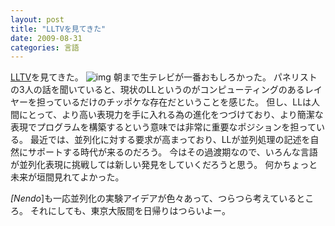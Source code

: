 ```yaml
---
layout: post
title: "LLTVを見てきた"
date: 2009-08-31
categories: 言語
---
```

[LLTV](http://ll.jus.or.jp/2009/)を見てきた。
![img](http://llstaff.s336.xrea.com/2009/wp-content/uploads/full1.png)
朝まで生テレビが一番おもしろかった。
パネリストの3人の話を聞いていると、現状のLLというのがコンピューティングのあるレイヤーを担っているだけのチッポケな存在だということを感じた。
但し、LLは人間にとって、より高い表現力を手に入れる為の進化をつづけており、より簡潔な表現でプログラムを構築するという意味では非常に重要なポジションを担っている。
最近では、並列化に対する要求が高まっており、LLが並列処理の記述を自然にサポートする時代が来るのだろう。
今はその過渡期なので、いろんな言語が並列化表現に挑戦しては新しい発見をしていくだろうと思う。
何かちょっと未来が垣間見れてよかった。

*[Nendo*]も一応並列化の実験アイデアが色々あって、つらつら考えているところ。
それにしても、東京大阪間を日帰りはつらいよー。
